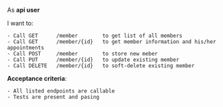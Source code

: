 As **api user**

I want to:

    - Call GET      /member        to get list of all members
    - Call GET      /member/{id}   to get member information and his/her appointments
    - Call POST     /member        to store new meber
    - Call PUT      /member/{id}   to update existing member
    - Call DELETE   /member/{id}   to soft-delete existing member
    
**Acceptance criteria**:

    - All listed endpoints are callable
    - Tests are present and pasing